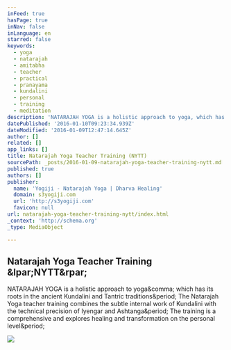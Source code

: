 ```yaml
---
inFeed: true
hasPage: true
inNav: false
inLanguage: en
starred: false
keywords:
  - yoga
  - natarajah
  - amitabha
  - teacher
  - practical
  - pranayama
  - kundalini
  - personal
  - training
  - meditation
description: 'NATARAJAH YOGA is a holistic approach to yoga, which has its roots in the ancient Kundalini and Tantric traditions. The Natarajah Yoga teacher training combines the subtle internal work of Kundalini with the technical precision of Iyengar and Ashtanga. The training is a comprehensive and explores healing and transformation on the personal level.'
datePublished: '2016-01-10T09:23:34.939Z'
dateModified: '2016-01-09T12:47:14.645Z'
author: []
related: []
app_links: []
title: Natarajah Yoga Teacher Training (NYTT)
sourcePath: _posts/2016-01-09-natarajah-yoga-teacher-training-nytt.md
published: true
authors: []
publisher:
  name: 'Yogiji - Natarajah Yoga | Dharva Healing'
  domain: s3yogiji.com
  url: 'http://s3yogiji.com'
  favicon: null
url: natarajah-yoga-teacher-training-nytt/index.html
_context: 'http://schema.org'
_type: MediaObject

---
```

<article style=""><h1>Natarajah Yoga Teacher Training &amp;lpar;NYTT&amp;rpar;</h1><p>NATARAJAH YOGA is a holistic approach to yoga&amp;comma; which has its roots in the ancient Kundalini and Tantric traditions&amp;period; The Natarajah Yoga teacher training combines the subtle internal work of Kundalini with the technical precision of Iyengar and Ashtanga&amp;period; The training is a comprehensive and explores healing and transformation on the personal level&amp;period;</p><img src="http://s3yogiji.com/wp-content/plugins/accesspress-social-icons/icon-sets/png/set12/twitter.png" /></article>